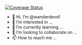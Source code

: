 [![Coverage Status](https://coveralls.io/repos/github/wanderdevof/wanderdevof/badge.svg?branch=main)](https://coveralls.io/github/wanderdevof/wanderdevof?branch=main)

- 👋 Hi, I’m @wanderdevof
- 👀 I’m interested in ...
- 🌱 I’m currently learning ...
- 💞️ I’m looking to collaborate on ...
- 📫 How to reach me ...

<!---
wanderdevof/wanderdevof is a ✨ special ✨ repository because its `README.md` (this file) appears on your GitHub profile.
You can click the Preview link to take a look at your changes.
--->
